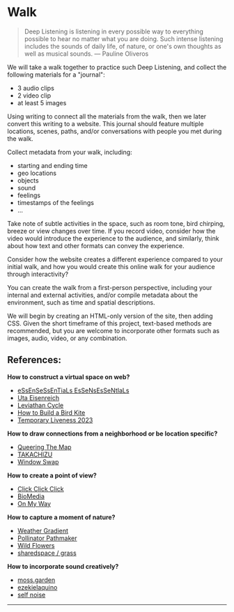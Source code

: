 # Walk

> Deep Listening is listening in every possible way to everything possible to hear no matter what you are doing. Such intense listening includes the sounds of daily life, of nature, or one's own thoughts as well as musical sounds. — Pauline Oliveros

We will take a walk together to practice such Deep Listening, and collect the following materials for a "journal":
- 3 audio clips
- 2 video clip
- at least 5 images

Using writing to connect all the materials  from the walk, then we later convert this writing to a website. This journal should feature multiple locations, scenes, paths, and/or conversations with people you met during the walk.

Collect metadata from your walk, including:
- starting and ending time
- geo locations
- objects
- sound
- feelings
- timestamps of the feelings
- ...

Take note of subtle activities in the space, such as room tone, bird chirping, breeze or view changes over time. If you record video, consider how the video would introduce the experience to the audience, and similarly, think about how text and other formats can convey the experience.

Consider how the website creates a different experience compared to your initial walk, and how you would create this online walk for your audience through interactivity?

You can create the walk from a first-person perspective, including your internal and external activities, and/or compile metadata about the environment, such as time and spatial descriptions.

We will begin by creating an HTML-only version of the site, then adding CSS. Given the short timeframe of this project, text-based methods are recommended, but you are welcome to incorporate other formats such as images, audio, video, or any combination.


## References:
<b>How to construct a virtual space on web?</b>
- [eSsEnSeSsEnTiaLs EsSeNsEsSeNtIaLs](http://essensessentials.bnag.cc/)
- [Uta Eisenreich](http://hier-eisenreich.org/)
- [Leviathan Cycle](https://leviathan-cycle.com/)
- [How to Build a Bird Kite](https://www.nytimes.com/interactive/2021/05/19/style/how-to-build-a-bird-kite.html)
- [Temporary Liveness 2023](https://temporaryliveness.org/)

<b>How to draw connections from a neighborhood or be location specific?</b>
- [Queering The Map](https://www.queeringthemap.com/)
- [TAKACHIZU](http://takachizu.org/)
- [Window Swap](https://www.window-swap.com/)

<b>How to create a point of view?</b>
- [Click Click Click](http://clickclickclick.click/)
- [BioMedia](https://biomedia.zkm.de/en)
- [On My Way](http://www.omw.chat/)

<b>How to capture a moment of nature?</b>
- [Weather Gradient](https://weathergradient.com/)
- [Pollinator Pathmaker](https://pollinator.art/)
- [Wild Flowers](http://wildflowers.garden/)
- [sharedspace / grass](https://sharedspace.page/grass)

<b>How to incorporate sound creatively?</b>
- [moss.garden](https://moss.garden/)
- [ezekielaquino](https://ezekielaquino.com/)
- [self noise](http://self-noise.net/)

----